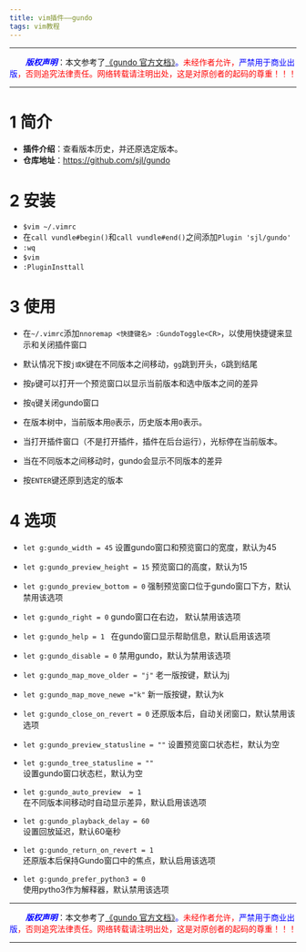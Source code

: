 ```yaml
---
title: vim插件——gundo
tags: vim教程
---
```


------

&emsp;&emsp;<font color=blue>**_版权声明_**</font>：本文参考了<font color=blue>[《gundo 官方文档》](https://github.com/sjl/gundo "点击跳转")。</font><font color=red>未经作者允许，<font color=blue>严禁用于商业出版</font>，否则追究法律责任。网络转载请注明出处，这是对原创者的起码的尊重！！！</font>

------

<style>table{word-break:initial;}</style>



# 1 简介

* **插件介绍**：查看版本历史，并还原选定版本。
* **仓库地址**：<https://github.com/sjl/gundo>

# 2 安装
* `$vim ~/.vimrc`
* 在`call vundle#begin()`和`call vundle#end()`之间添加`Plugin 'sjl/gundo'`
* `:wq`
* `$vim`
* `:PluginInsttall`

# 3 使用                                        
* 在`~/.vimrc`添加`nnoremap <快捷键名> :GundoToggle<CR>`，以使用快捷键来显示和关闭插件窗口
* 默认情况下按`j或K`键在不同版本之间移动，`gg`跳到开头，`G`跳到结尾
* 按`p`键可以打开一个预览窗口以显示当前版本和选中版本之间的差异
* 按`q`键关闭gundo窗口


* 在版本树中，当前版本用`@`表示，历史版本用`O`表示。
* 当打开插件窗口（不是打开插件，插件在后台运行），光标停在当前版本。
* 当在不同版本之间移动时，gundo会显示不同版本的差异
* 按`ENTER`键还原到选定的版本


# 4 选项
* `let g:gundo_width = 45`
 设置gundo窗口和预览窗口的宽度，默认为45
 
* `let g:gundo_preview_height = 15`
 预览窗口的高度，默认为15
 
* `let g:gundo_preview_bottom = 0`
 强制预览窗口位于gundo窗口下方，默认禁用该选项
 
* `let g:gundo_right = 0`
 gundo窗口在右边，  默认禁用该选项

* `let g:gundo_help = 1 `
 在gundo窗口显示帮助信息，默认启用该选项
 
* `let g:gundo_disable = 0`
 禁用gundo，默认为禁用该选项            
 
* `let g:gundo_map_move_older = "j"`
 老一版按键，默认为j
 
* `let g:gundo_map_move_newe ="k"`
 新一版按键，默认为k
 
* `let g:gundo_close_on_revert = 0`
 还原版本后，自动关闭窗口，默认禁用该选项    
 
* `let g:gundo_preview_statusline = ""`
 设置预览窗口状态栏，默认为空
 
* `let g:gundo_tree_statusline = ""`                            
 设置gundo窗口状态栏，默认为空
 
* `let g:gundo_auto_preview  = 1`                               
 在不同版本间移动时自动显示差异，默认启用该选项
 
* `let g:gundo_playback_delay = 60`    
 设置回放延迟，默认60毫秒
 
* `let g:gundo_return_on_revert = 1 `  
  还原版本后保持Gundo窗口中的焦点，默认启用该选项
  
* `let g:gundo_prefer_python3 = 0`                             
   使用pytho3作为解释器，默认禁用该选项


------

&emsp;&emsp;<font color=blue>**_版权声明_**</font>：本文参考了<font color=blue>[《gundo 官方文档》](https://github.com/sjl/gundo "点击跳转")。</font><font color=red>未经作者允许，<font color=blue>严禁用于商业出版</font>，否则追究法律责任。网络转载请注明出处，这是对原创者的起码的尊重！！！</font>

------
